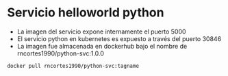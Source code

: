 # Servicio helloworld python

* La imagen del servicio expone internamente el puerto 5000
* El servicio python en kubernetes es expuesto a través del puerto 30846
* La imagen fue almacenada en dockerhub bajo el nombre de rncortes1990/python-svc:1.0.0
~~~
docker pull rncortes1990/python-svc:tagname
~~~
